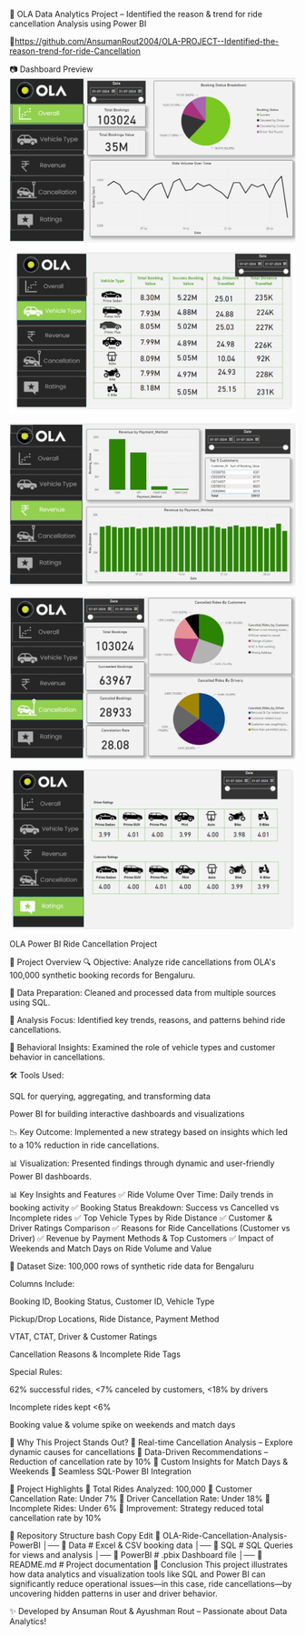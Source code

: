 🚕 OLA Data Analytics Project – Identified the reason & trend for ride cancellation
 Analysis using Power BI

📌https://github.com/AnsumanRout2004/OLA-PROJECT--Identified-the-reason-trend-for-ride-Cancellation



📷 Dashboard Preview
![Dashboard Preview](https://github.com/AnsumanRout2004/OLA-PROJECT--Identified-the-reason-trend-for-ride-Cancellation/blob/main/Screenshot%202025-06-19%20001617.png)

![Dashboard Preview](https://github.com/AnsumanRout2004/OLA-PROJECT--Identified-the-reason-trend-for-ride-Cancellation/blob/main/Screenshot%202025-06-19%20001659.png )

![Dashboard Preview](https://github.com/AnsumanRout2004/OLA-PROJECT--Identified-the-reason-trend-for-ride-Cancellation/blob/main/Screenshot%202025-06-19%20001728.png )

![Dashboard Preview](https://github.com/AnsumanRout2004/OLA-PROJECT--Identified-the-reason-trend-for-ride-Cancellation/blob/main/Screenshot%202025-06-19%20001748.png )

![Dashboard Preview](https://github.com/AnsumanRout2004/OLA-PROJECT--Identified-the-reason-trend-for-ride-Cancellation/blob/main/Screenshot%202025-06-19%20001818.png )


OLA Power BI Ride Cancellation Project



📌 Project Overview
🔍 Objective: Analyze ride cancellations from OLA's 100,000 synthetic booking records for Bengaluru.

🧹 Data Preparation: Cleaned and processed data from multiple sources using SQL.

🧠 Analysis Focus: Identified key trends, reasons, and patterns behind ride cancellations.

🚗 Behavioral Insights: Examined the role of vehicle types and customer behavior in cancellations.

🛠️ Tools Used:

SQL for querying, aggregating, and transforming data

Power BI for building interactive dashboards and visualizations

📉 Key Outcome: Implemented a new strategy based on insights which led to a 10% reduction in ride cancellations.

📊 Visualization: Presented findings through dynamic and user-friendly Power BI dashboards.

📊 Key Insights and Features
✅ Ride Volume Over Time: Daily trends in booking activity
✅ Booking Status Breakdown: Success vs Cancelled vs Incomplete rides
✅ Top Vehicle Types by Ride Distance
✅ Customer & Driver Ratings Comparison
✅ Reasons for Ride Cancellations (Customer vs Driver)
✅ Revenue by Payment Methods & Top Customers
✅ Impact of Weekends and Match Days on Ride Volume and Value

📂 Dataset
Size: 100,000 rows of synthetic ride data for Bengaluru

Columns Include:

Booking ID, Booking Status, Customer ID, Vehicle Type

Pickup/Drop Locations, Ride Distance, Payment Method

VTAT, CTAT, Driver & Customer Ratings

Cancellation Reasons & Incomplete Ride Tags

Special Rules:

62% successful rides, <7% canceled by customers, <18% by drivers

Incomplete rides kept <6%

Booking value & volume spike on weekends and match days

🚀 Why This Project Stands Out?
🔹 Real-time Cancellation Analysis – Explore dynamic causes for cancellations
🔹 Data-Driven Recommendations – Reduction of cancellation rate by 10%
🔹 Custom Insights for Match Days & Weekends
🔹 Seamless SQL-Power BI Integration

🌟 Project Highlights
📌 Total Rides Analyzed: 100,000
📌 Customer Cancellation Rate: Under 7%
📌 Driver Cancellation Rate: Under 18%
📌 Incomplete Rides: Under 6%
📌 Improvement: Strategy reduced total cancellation rate by 10%

📁 Repository Structure
bash
Copy
Edit
📂 OLA-Ride-Cancellation-Analysis-PowerBI
│── 📁 Data  # Excel & CSV booking data
│── 📁 SQL  # SQL Queries for views and analysis
│── 📁 PowerBI  # .pbix Dashboard file
│── 📄 README.md  # Project documentation
🏁 Conclusion
This project illustrates how data analytics and visualization tools like SQL and Power BI can significantly reduce operational issues—in this case, ride cancellations—by uncovering hidden patterns in user and driver behavior.

✨ Developed by Ansuman Rout & Ayushman Rout – Passionate about Data Analytics!
